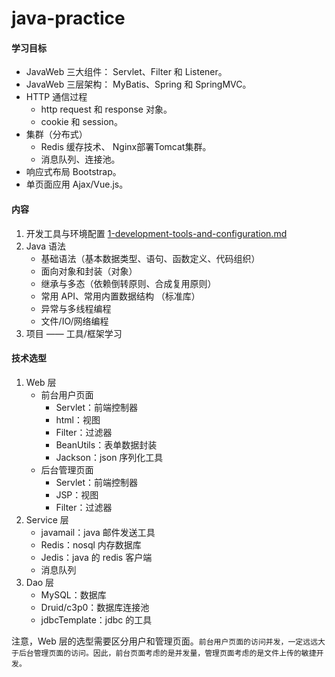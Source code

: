 # java-practice

#### 学习目标
* JavaWeb 三大组件： Servlet、Filter 和 Listener。
* JavaWeb 三层架构： MyBatis、Spring 和 SpringMVC。
* HTTP 通信过程
    * http request 和 response 对象。
    * cookie 和 session。
* 集群（分布式）
    * Redis 缓存技术、 Nginx部署Tomcat集群。
    * 消息队列、连接池。
* 响应式布局 Bootstrap。
* 单页面应用 Ajax/Vue.js。

#### 内容
1. 开发工具与环境配置 [1-development-tools-and-configuration.md](1-development-tools-and-configuration.md)
2. Java 语法
    * 基础语法（基本数据类型、语句、函数定义、代码组织）
    * 面向对象和封装（对象）
    * 继承与多态（依赖倒转原则、合成复用原则）
    * 常用 API、常用内置数据结构 （标准库）
    * 异常与多线程编程
    * 文件/IO/网络编程
3. 项目 —— 工具/框架学习

#### 技术选型
1. Web 层
    * 前台用户页面
        - Servlet：前端控制器
        - html：视图
        - Filter：过滤器
        - BeanUtils：表单数据封装
        - Jackson：json 序列化工具
    * 后台管理页面
        - Servlet：前端控制器
        - JSP：视图
        - Filter：过滤器
2. Service 层
    * javamail：java 邮件发送工具
    * Redis：nosql 内存数据库
    * Jedis：java 的 redis 客户端
    * 消息队列
3. Dao 层
    * MySQL：数据库
    * Druid/c3p0：数据库连接池
    * jdbcTemplate：jdbc 的工具

注意，Web 层的选型需要区分用户和管理页面。``前台用户页面的访问并发，一定远远大于后台管理页面的访问。因此，前台页面考虑的是并发量，管理页面考虑的是文件上传的敏捷开发。``
